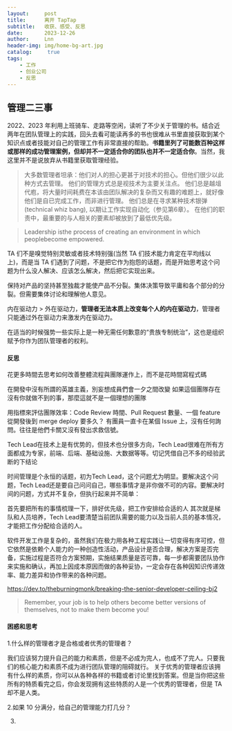 ```yaml
---
layout:     post
title:      离开 TapTap
subtitle:   收获、感受、反思
date:       2023-12-26
author:     Lnn
header-img: img/home-bg-art.jpg
catalog: 	 true
tags:
    - 工作
    - 创业公司
    - 反思
---
```



## 管理二三事

2022、2023 年利用上班骑车、走路等空闲，读听了不少关于管理的书。结合近两年在团队管理上的实践，回头去看可能读再多的书也很难从书里直接获取到某个知识点或者技能对自己的管理工作有非常直接的帮助。**书籍里列了可能数百种这样或那样的成功管理案例，但却并不一定适合你的团队也并不一定适合你**。当然，我这里并不是说放弃从书籍里获取管理经验。



> 大多数管理者坦承：他们对人的担心更甚于对技术的担心。但他们很少以此种方式去管理。 他们的管理方式总是视技术为主要关注点。 他们总是越俎代庖，将大量时间耗费在本该由团队解决的复杂而又有趣的难题上，就好像他们是自已完成工作，而非进行管理。 他们总是在寻求某种技术银弹(technical whiz bang), 以期让工作实现自动化（参见第6章）。 在他们的职责中，最重要的与人相关的要素却被放到了最低优先级。


> Leadership isthe process of creating an environment in which peoplebecome empowered.


TA 们不是嗅觉特别灵敏或者技术特别强(当然 TA 们技术能力肯定在平均线以上)，而是当 TA 们遇到了问题，不是把它作为抱怨的话题，而是开始思考这个问题为什么没人解决、应该怎么解决，然后把它实现出来。


保持对产品的坚持甚至独裁才能使产品不分裂。集体决策导致平庸和各个部分的分裂。但需要集体讨论和理解他人意见。


内在驱动力 > 外在驱动力，**管理者无法本质上改变每个人的内在驱动力**，管理者只能通过外在驱动力来激发内在驱动力。


在适当的时候强势一些实际上是一种无需任何歉意的“贵族专制统治”，这也是组织赋予你作为团队管理者的权利。


#### 反思

花更多時間去思考如何改善整體流程與團隊運作上，而不是花時間寫程式碼

在開發中沒有所謂的英雄主義，別妄想成員們會一夕之間改變
如果這個團隊存在沒有你就做不到的事，那麼這就不是一個理想的團隊

用指標來評估團隊效率：Code Review 時間、Pull Request 數量、一個 feature 從開發後到 merge deploy 要多久？
有團員一直卡在某個 Issue 上，沒有任何詢問。往往是他們卡關又沒有發出求救信號。

Tech Lead在技术上是有优势的，但技术也分很多方向，Tech Lead很难在所有方面都成为专家，前端、后端、基础设施、大数据等等。切记凭借自己不多的经验武断的下结论

时间管理是个永恒的话题，初为Tech Lead，这个问题尤为明显。要解决这个问题，Tech Lead还是要自己问问自己，哪些事情才是非你做不可的内容。要解决时间的问题，方式并不复杂，但执行起来并不简单：

首先要把所有的事情梳理一下，排好优先级，把工作安排给合适的人
其次就是梯队和人员培养，Tech Lead要清楚当前团队需要的能力以及当前人员的基本情况，才能把工作分配给合适的人。

软件开发工作是复杂的，虽然我们在极力用各种工程实践让一切变得有序可控，但它依然是依赖个人能力的一种创造性活动，产品设计是否合理，解决方案是否完备，实施过程是否符合方案预期，实施结果质量是否可靠，每一步都需要团队协作来实施和确认，再加上因成本原因而做的各种妥协，一定会存在各种因知识传递效率、能力差异和协作带来的各种问题。


https://dev.to/theburningmonk/breaking-the-senior-developer-ceiling-bj2
>  Remember, your job is to help others become better versions of themselves, not to make them become you!



#### 困惑和思考

1.什么样的管理者才是合格或者优秀的管理者？



我们应该努力提升自己的能力和素质，但是不必成为完人，也成不了完人。只要我们的核心能力和素质不成为进行团队管理的阻碍就行。
关于优秀的管理者应该拥有什么样的素质，你可以从各种各样的书籍或者讨论里找到答案。但是当你把这些所有的特质看完之后，你会发现拥有这些特质的人是一个优秀的管理者，但是 TA  却不是人类。


2.如果 10 分满分，给自己的管理能力打几分？

3.

